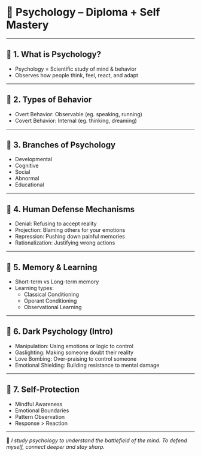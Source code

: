 # 🧠 Psychology – Diploma + Self Mastery

---

## 🔹 1. What is Psychology?

- Psychology = Scientific study of mind & behavior  
- Observes how people think, feel, react, and adapt

---

## 🔹 2. Types of Behavior

- Overt Behavior: Observable (eg. speaking, running)  
- Covert Behavior: Internal (eg. thinking, dreaming)

---

## 🔹 3. Branches of Psychology

- Developmental  
- Cognitive  
- Social  
- Abnormal  
- Educational

---

## 🔹 4. Human Defense Mechanisms

- Denial: Refusing to accept reality  
- Projection: Blaming others for your emotions  
- Repression: Pushing down painful memories  
- Rationalization: Justifying wrong actions

---

## 🔹 5. Memory & Learning

- Short-term vs Long-term memory  
- Learning types:
  - Classical Conditioning  
  - Operant Conditioning  
  - Observational Learning

---

## 🔹 6. Dark Psychology (Intro)

- Manipulation: Using emotions or logic to control  
- Gaslighting: Making someone doubt their reality  
- Love Bombing: Over-praising to control someone  
- Emotional Shielding: Building resistance to mental damage

---

## 🔹 7. Self-Protection

- Mindful Awareness  
- Emotional Boundaries  
- Pattern Observation  
- Response > Reaction

---

🧠 *I study psychology to understand the battlefield of the mind. To defend myself, connect deeper and stay sharp.*
